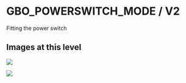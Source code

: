 # GBO_POWERSWITCH_MODE / V2
Fitting the power switch

## Images at this level

![](https://github.com/geebles/Super-AIO/raw/master/docs/IMAGES/SAIO/COMMON/GBO_POWERSWITCH_MODE/V2/1.jpg)

![](https://github.com/geebles/Super-AIO/raw/master/docs/IMAGES/SAIO/COMMON/GBO_POWERSWITCH_MODE/V2/2.jpg)
